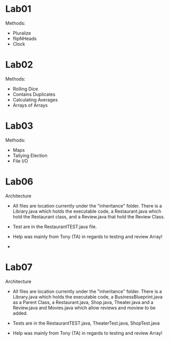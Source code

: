 # Lab01

Methods:

- Pluralize
- flipNHeads
- Clock


# Lab02

Methods:

- Rolling Dice
- Contains Duplicates
- Calculating Averages
- Arrays of Arrays


# Lab03

Methods:

- Maps
- Tallying Election
- File I/O

# Lab06

Architecture
- All files are location currently under the "inheritance" folder. There is a Library.java which holds the executable code,
  a Restaurant.java which hold the Restaurant class, and a Review.java that hold the Review Class.

- Test are in the RestaurantTEST.java file.

- Help was mainly from Tony (TA) in regards to testing and review Array!
- 
# Lab07

Architecture
- All files are location currently under the "inheritance" folder. There is a Library.java which holds the executable code,
  a BusinessBlueprint.java as a Parent Class, a Restaurant.java, Shop.java, Theater.java and a Review.java and Movies.java which allow reviews and moview to be added.
- Tests are in the RestaurantTEST.java, TheaterTest.java, ShopTest.java

- Help was mainly from Tony (TA) in regards to testing and review Array!
